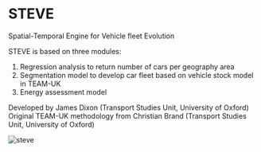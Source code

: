 # STEVE
 Spatial-Temporal Engine for Vehicle fleet Evolution

STEVE is based on three modules:
1. Regression analysis to return number of cars per geography area
2. Segmentation model to develop car fleet based on vehicle stock model in TEAM-UK
3. Energy assessment model

Developed by James Dixon (Transport Studies Unit, University of Oxford)
Original TEAM-UK methodology from Christian Brand (Transport Studies Unit, University of Oxford)

![steve](https://user-images.githubusercontent.com/36702681/185434954-dcd5dfc2-a6ef-4d32-be14-b7a1abe4d771.jpg)
